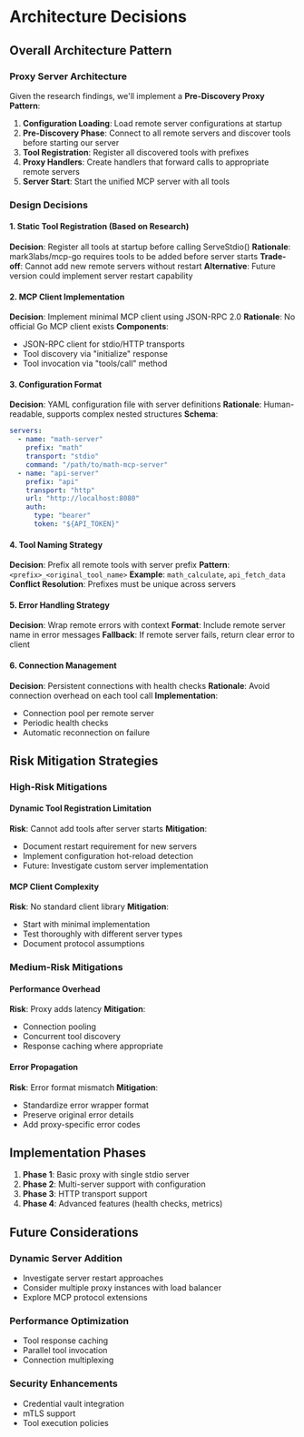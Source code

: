 # Architecture Decisions

## Overall Architecture Pattern

### Proxy Server Architecture
Given the research findings, we'll implement a **Pre-Discovery Proxy Pattern**:

1. **Configuration Loading**: Load remote server configurations at startup
2. **Pre-Discovery Phase**: Connect to all remote servers and discover tools before starting our server
3. **Tool Registration**: Register all discovered tools with prefixes
4. **Proxy Handlers**: Create handlers that forward calls to appropriate remote servers
5. **Server Start**: Start the unified MCP server with all tools

### Design Decisions

#### 1. Static Tool Registration (Based on Research)
**Decision**: Register all tools at startup before calling ServeStdio()
**Rationale**: mark3labs/mcp-go requires tools to be added before server starts
**Trade-off**: Cannot add new remote servers without restart
**Alternative**: Future version could implement server restart capability

#### 2. MCP Client Implementation
**Decision**: Implement minimal MCP client using JSON-RPC 2.0
**Rationale**: No official Go MCP client exists
**Components**:
- JSON-RPC client for stdio/HTTP transports
- Tool discovery via "initialize" response
- Tool invocation via "tools/call" method

#### 3. Configuration Format
**Decision**: YAML configuration file with server definitions
**Rationale**: Human-readable, supports complex nested structures
**Schema**:
```yaml
servers:
  - name: "math-server"
    prefix: "math"
    transport: "stdio"
    command: "/path/to/math-mcp-server"
  - name: "api-server"
    prefix: "api"
    transport: "http"
    url: "http://localhost:8080"
    auth:
      type: "bearer"
      token: "${API_TOKEN}"
```

#### 4. Tool Naming Strategy
**Decision**: Prefix all remote tools with server prefix
**Pattern**: `<prefix>_<original_tool_name>`
**Example**: `math_calculate`, `api_fetch_data`
**Conflict Resolution**: Prefixes must be unique across servers

#### 5. Error Handling Strategy
**Decision**: Wrap remote errors with context
**Format**: Include remote server name in error messages
**Fallback**: If remote server fails, return clear error to client

#### 6. Connection Management
**Decision**: Persistent connections with health checks
**Rationale**: Avoid connection overhead on each tool call
**Implementation**:
- Connection pool per remote server
- Periodic health checks
- Automatic reconnection on failure

## Risk Mitigation Strategies

### High-Risk Mitigations

#### Dynamic Tool Registration Limitation
**Risk**: Cannot add tools after server starts
**Mitigation**: 
- Document restart requirement for new servers
- Implement configuration hot-reload detection
- Future: Investigate custom server implementation

#### MCP Client Complexity
**Risk**: No standard client library
**Mitigation**:
- Start with minimal implementation
- Test thoroughly with different server types
- Document protocol assumptions

### Medium-Risk Mitigations

#### Performance Overhead
**Risk**: Proxy adds latency
**Mitigation**:
- Connection pooling
- Concurrent tool discovery
- Response caching where appropriate

#### Error Propagation
**Risk**: Error format mismatch
**Mitigation**:
- Standardize error wrapper format
- Preserve original error details
- Add proxy-specific error codes

## Implementation Phases

1. **Phase 1**: Basic proxy with single stdio server
2. **Phase 2**: Multi-server support with configuration
3. **Phase 3**: HTTP transport support
4. **Phase 4**: Advanced features (health checks, metrics)

## Future Considerations

### Dynamic Server Addition
- Investigate server restart approaches
- Consider multiple proxy instances with load balancer
- Explore MCP protocol extensions

### Performance Optimization
- Tool response caching
- Parallel tool invocation
- Connection multiplexing

### Security Enhancements
- Credential vault integration
- mTLS support
- Tool execution policies